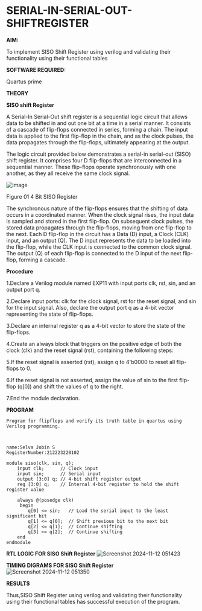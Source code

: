 # SERIAL-IN-SERIAL-OUT-SHIFTREGISTER

**AIM:**

To implement  SISO Shift Register using verilog and validating their functionality using their functional tables

**SOFTWARE REQUIRED:**

Quartus prime

**THEORY**

**SISO shift Register**

A Serial-In Serial-Out shift register is a sequential logic circuit that allows data to be shifted in and out one bit at a time in a serial manner. It consists of a cascade of flip-flops connected in series, forming a chain. The input data is applied to the first flip-flop in the chain, and as the clock pulses, the data propagates through the flip-flops, ultimately appearing at the output.

The logic circuit provided below demonstrates a serial-in serial-out (SISO) shift register. It comprises four D flip-flops that are interconnected in a sequential manner. These flip-flops operate synchronously with one another, as they all receive the same clock signal.

![image](https://github.com/naavaneetha/SERIAL-IN-SERIAL-OUT-SHIFTREGISTER/assets/154305477/e81c4072-37f9-46c6-8145-566764b74c3a)

Figure 01 4 Bit SISO Register

The synchronous nature of the flip-flops ensures that the shifting of data occurs in a coordinated manner. When the clock signal rises, the input data is sampled and stored in the first flip-flop. On subsequent clock pulses, the stored data propagates through the flip-flops, moving from one flip-flop to the next.
Each D flip-flop in the circuit has a Data (D) input, a Clock (CLK) input, and an output (Q). The D input represents the data to be loaded into the flip-flop, while the CLK input is connected to the common clock signal. The output (Q) of each flip-flop is connected to the D input of the next flip-flop, forming a cascade.

**Procedure**

1.Declare a Verilog module named EXP11 with input ports clk, rst, sin, and an output port q.

2.Declare input ports: clk for the clock signal, rst for the reset signal, and sin for the input signal. Also, declare the output port q as a 4-bit vector representing the state of flip-flops.

3.Declare an internal register q as a 4-bit vector to store the state of the flip-flops.

4.Create an always block that triggers on the positive edge of both the clock (clk) and the reset signal (rst), containing the following steps:

5.If the reset signal is asserted (rst), assign q to 4'b0000 to reset all flip-flops to 0.

6.If the reset signal is not asserted, assign the value of sin to the first flip-flop (q[0]) and shift the values of q to the right.

7.End the module declaration.


**PROGRAM**

```
Program for flipflops and verify its truth table in quartus using Verilog programming.



name:Selva Jobin S
RegisterNumber:212223220102
```
```
module siso(clk, sin, q);
    input clk;      // Clock input
    input sin;      // Serial input
    output [3:0] q; // 4-bit shift register output
    reg [3:0] q;    // Internal 4-bit register to hold the shift register value

    always @(posedge clk) 
	 begin
        q[0] <= sin;   // Load the serial input to the least significant bit
        q[1] <= q[0];  // Shift previous bit to the next bit
        q[2] <= q[1];  // Continue shifting
        q[3] <= q[2];  // Continue shifting
    end
endmodule

```

**RTL LOGIC FOR SISO Shift Register**
![Screenshot 2024-11-12 051423](https://github.com/user-attachments/assets/947c9b9d-98d6-40dc-b77e-309b1811f4d6)

**TIMING DIGRAMS FOR SISO Shift Register**
![Screenshot 2024-11-12 051350](https://github.com/user-attachments/assets/e6452a3a-3612-4eb9-bfac-36dd9b52556a)

**RESULTS**

Thus,SISO Shift Register using verilog and validating their functionality using their functional tables has successful execution of the program.
